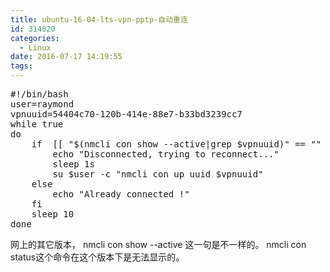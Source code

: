 ```yaml
---
title: ubuntu-16-04-lts-vpn-pptp-自动重连
id: 314020
categories:
  - Linux
date: 2016-07-17 14:19:55
tags:
---
```


 
<pre class="lang:sh decode:true " >#!/bin/bash
user=raymond
vpnuuid=54404c70-120b-414e-88e7-b33bd3239cc7
while true
do
    if  [[ "$(nmcli con show --active|grep $vpnuuid)" == "" ]]; then
        echo "Disconnected, trying to reconnect..."
        sleep 1s 
        su $user -c "nmcli con up uuid $vpnuuid"
    else
        echo "Already connected !"
    fi
    sleep 10
done
</pre> 

网上的其它版本， nmcli con show --active 这一句是不一样的。 nmcli con status这个命令在这个版本下是无法显示的。
